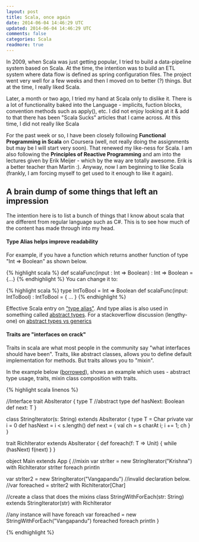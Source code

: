 ```yaml
---           
layout: post
title: Scala, once again
date: 2014-06-04 14:46:29 UTC
updated: 2014-06-04 14:46:29 UTC
comments: false
categories: Scala
readmore: true
---
```


In 2009, when Scala was just getting popular, I tried to build a data-pipeline system based on Scala. At the time, the intention was to build an ETL system where data flow is defined as spring configuration files. The project went very well for a few weeks and then I moved on to better (?) things. But at the time, I really liked Scala.

Later, a month or two ago, I tried my hand at Scala only to dislike it. There is a lot of functionality baked into the Language - implicits, fuction blocks, convention methods such as apply(), etc. I did not enjoy looking at it & add to that there has been "Scala Sucks" articles that I came across. At this time, I did not really like Scala

For the past week or so, I have been closely following **Functional Programming in Scala** on Coursera (well, not really doing the assignments but may be I will start very soon). That renewed my like-ness for Scala. I am also following the **Principles of Reactive Programming** and am into the lectures given by Erik Meijer - which by the way are totally awesome. Erik is a better teacher than Martin :). Anyway, now I am beginning to like Scala (frankly, I am forcing myself to get used to it enough to like it again).

## A brain dump of some things that left an impression
The intention here is to list a bunch of things that I know about scala that are different from regular language such as C#. This is to see how much of the content has made through into my head.

#### Type Alias helps improve readability 

For example, if you have a function which returns another function of type "Int => Boolean" as shown below.

{% highlight scala %}
def scalaFunc(input : Int => Boolean) : Int => Boolean = {...}
{% endhighlight %}
You can change it to:

{% highlight scala %}
type IntToBool = Int => Boolean
def scalaFunc(input: IntToBool) : IntToBool = { ... }
{% endhighlight %}

Effective Scala entry on ["type alias"](http://twitter.github.io/effectivescala/#Types%20and%20Generics-Type%20aliases). And type alias is also used in something called [abstract types](http://docs.scala-lang.org/tutorials/tour/abstract-types.html). For a stackoverflow discussion (lengthy-one) on [abstract types vs generics](http://stackoverflow.com/a/1154727)

#### Traits are "interfaces on crack"

Traits in scala are what most people in the community say "what interfaces should have been". Traits, like abstract classes, allows you to define default implementation for methods. But traits allows you to "mixin".

In the example below ([borrowed](http://docs.scala-lang.org/tutorials/tour/mixin-class-composition.html)), shows an example which uses - abstract type usage, traits, mixin class composition with traits. 

{% highlight scala linenos %}

//Interface 
trait AbsIterator {
  type T //abstract type 
  def hasNext: Boolean
  def next: T
}

class StringIterator(s: String) extends AbsIterator {
  type T = Char
  private var i = 0
  def hasNext = i < s.length()
  def next = { val ch = s charAt i; i += 1; ch }
}

trait RichIterator extends AbsIterator {
  def foreach(f: T => Unit) { while (hasNext) f(next) }
}

object Main extends App {
  //mixin
  var strIter = new StringIterator("Krishna") with RichIterator
  strIter foreach println

  var strIter2 = new StringIterator("Vangapandu")
  //invalid declaration below.
  //var foreached = strIter2 with RichIterator[Char] 

  //create a class that does the mixins
  class StringWithForEach(str: String) 
  		extends StringIterator(str) 
		with RichIterator
		
  //any instance will have foreach
  var foreached = new StringWithForEach("Vangapandu")
  foreached foreach println
}

{% endhighlight %}